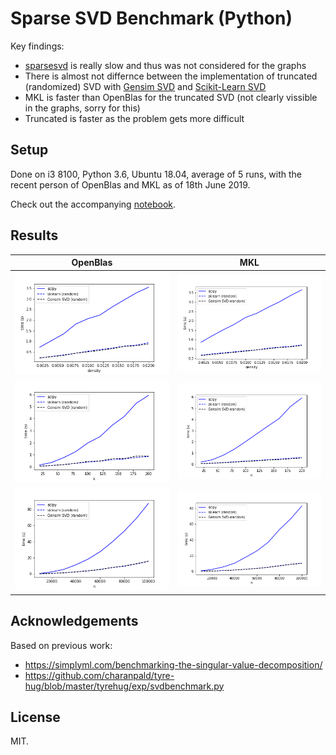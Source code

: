 # Sparse SVD Benchmark (Python)


Key findings:

* [sparsesvd](https://pypi.org/project/sparsesvd/) is really slow and thus was not considered for the graphs
* There is almost not differnce between the implementation of truncated (randomized) SVD with [Gensim SVD](https://radimrehurek.com/gensim/models/lsimodel.html#gensim.models.lsimodel.stochastic_svd) and [Scikit-Learn SVD](https://scikit-learn.org/stable/modules/generated/sklearn.decomposition.TruncatedSVD.html)
* MKL is faster than OpenBlas for the truncated SVD (not clearly vissible in the graphs, sorry for this)
* Truncated is faster as the problem gets more difficult

## Setup

Done on i3 8100, Python 3.6, Ubuntu 18.04, average of 5 runs, with the recent person of OpenBlas and MKL as of 18th June 2019.

Check out the accompanying [notebook](benchmark_svd.ipynb).

## Results

OpenBlas            |  MKL
:-------------------------:|:-------------------------:
![](openblas/time_densities.png)  |  ![](mkl/time_densities.png)
![](openblas/time_ks.png)  |  ![](mkl/time_ks.png)
![](openblas/time_ns.png)  |  ![](mkl/time_ns.png)

## Acknowledgements

Based on previous work:
* https://simplyml.com/benchmarking-the-singular-value-decomposition/
* https://github.com/charanpald/tyre-hug/blob/master/tyrehug/exp/svdbenchmark.py


## License

MIT.